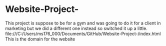 # Website-Project-
This project is suppose to be for a gym and was going to do it for a client in marketing 
but we did a different one instead so switched it up a little.
file:///C:/Users/ms176_000/Documents/GitHub/Website-Project-/index.html
This is the domain for the website 
